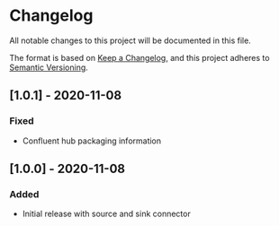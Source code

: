 # Changelog
All notable changes to this project will be documented in this file.

The format is based on [Keep a Changelog](https://keepachangelog.com/en/1.0.0/),
and this project adheres to [Semantic Versioning](https://semver.org/spec/v2.0.0.html).

## [1.0.1] - 2020-11-08
### Fixed
- Confluent hub packaging information

## [1.0.0] - 2020-11-08
### Added
- Initial release with source and sink connector
